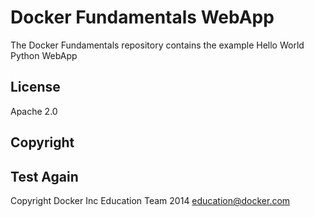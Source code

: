 Docker Fundamentals WebApp
==========================

The Docker Fundamentals repository contains the example Hello World Python WebApp

## License

Apache 2.0

## Copyright

## Test Again

Copyright Docker Inc Education Team 2014 <education@docker.com>
